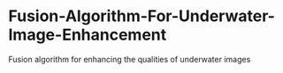 # Fusion-Algorithm-For-Underwater-Image-Enhancement
Fusion algorithm for enhancing the qualities of underwater images
